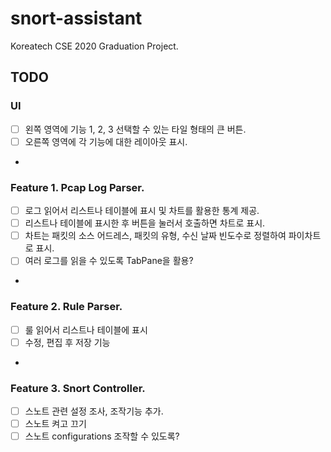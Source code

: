 # snort-assistant
Koreatech CSE 2020 Graduation Project.

## TODO
### UI
- [ ] 왼쪽 영역에 기능 1, 2, 3 선택할 수 있는 타일 형태의 큰 버튼.
- [ ] 오른쪽 영역에 각 기능에 대한 레이아웃 표시.
- 
### Feature 1. Pcap Log Parser.
- [ ] 로그 읽어서 리스트나 테이블에 표시 및 차트를 활용한 통계 제공.
- [ ] 리스트나 테이블에 표시한 후 버튼을 눌러서 호출하면 차트로 표시.
- [ ] 차트는 패킷의 소스 어드레스, 패킷의 유형, 수신 날짜 빈도수로 정렬하여 파이차트로 표시.
- [ ] 여러 로그를 읽을 수 있도록 TabPane을 활용?
- 
### Feature 2. Rule Parser.
- [ ] 룰 읽어서 리스트나 테이블에 표시
- [ ] 수정, 편집 후 저장 기능
- 
### Feature 3. Snort Controller.
- [ ] 스노트 관련 설정 조사, 조작기능 추가.
- [ ] 스노트 켜고 끄기
- [ ] 스노트 configurations 조작할 수 있도록?
